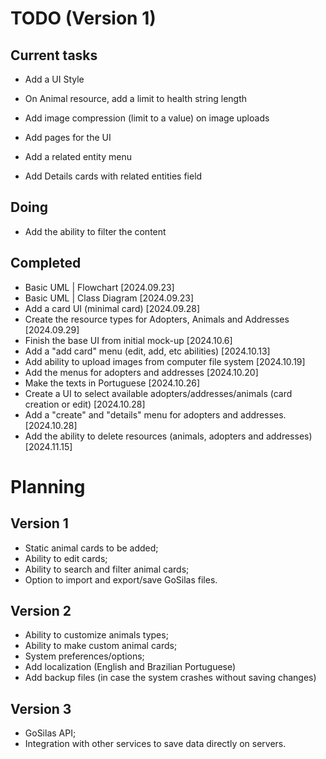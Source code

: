 # TODO (Version 1)
## Current tasks 
- Add a UI Style
- On Animal resource, add a limit to health string length
- Add image compression (limit to a value) on image uploads
- Add pages for the UI

- Add a related entity menu
- Add Details cards with related entities field

## Doing
- Add the ability to filter the content

## Completed
- Basic UML | Flowchart [2024.09.23]
- Basic UML | Class Diagram [2024.09.23]
- Add a card UI (minimal card) [2024.09.28]
- Create the resource types for Adopters, Animals and Addresses [2024.09.29]
- Finish the base UI from initial mock-up [2024.10.6]
- Add a "add card" menu (edit, add, etc abilities) [2024.10.13]
- Add ability to upload images from computer file system [2024.10.19]
- Add the menus for adopters and addresses [2024.10.20]
- Make the texts in Portuguese [2024.10.26]
- Create a UI to select available adopters/addresses/animals (card creation or edit) [2024.10.28]
- Add a "create" and "details" menu for adopters and addresses. [2024.10.28]
- Add the ability to delete resources (animals, adopters and addresses) [2024.11.15]


# Planning
## Version 1
- Static animal cards to be added;
- Ability to edit cards;
- Ability to search and filter animal cards;
- Option to import and export/save GoSilas files.

## Version 2
- Ability to customize animals types;
- Ability to make custom animal cards;
- System preferences/options;
- Add localization (English and Brazilian Portuguese)
- Add backup files (in case the system crashes without saving changes)

## Version 3
- GoSilas API;
- Integration with other services to save data directly on servers.
